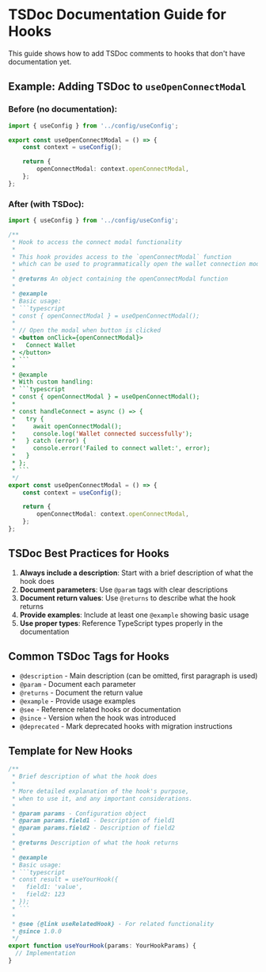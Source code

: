 # TSDoc Documentation Guide for Hooks

This guide shows how to add TSDoc comments to hooks that don't have documentation yet.

## Example: Adding TSDoc to `useOpenConnectModal`

### Before (no documentation):
```typescript
import { useConfig } from '../config/useConfig';

export const useOpenConnectModal = () => {
	const context = useConfig();

	return {
		openConnectModal: context.openConnectModal,
	};
};
```

### After (with TSDoc):
```typescript
import { useConfig } from '../config/useConfig';

/**
 * Hook to access the connect modal functionality
 * 
 * This hook provides access to the `openConnectModal` function
 * which can be used to programmatically open the wallet connection modal.
 * 
 * @returns An object containing the openConnectModal function
 * 
 * @example
 * Basic usage:
 * ```typescript
 * const { openConnectModal } = useOpenConnectModal();
 * 
 * // Open the modal when button is clicked
 * <button onClick={openConnectModal}>
 *   Connect Wallet
 * </button>
 * ```
 * 
 * @example
 * With custom handling:
 * ```typescript
 * const { openConnectModal } = useOpenConnectModal();
 * 
 * const handleConnect = async () => {
 *   try {
 *     await openConnectModal();
 *     console.log('Wallet connected successfully');
 *   } catch (error) {
 *     console.error('Failed to connect wallet:', error);
 *   }
 * };
 * ```
 */
export const useOpenConnectModal = () => {
	const context = useConfig();

	return {
		openConnectModal: context.openConnectModal,
	};
};
```

## TSDoc Best Practices for Hooks

1. **Always include a description**: Start with a brief description of what the hook does
2. **Document parameters**: Use `@param` tags with clear descriptions
3. **Document return values**: Use `@returns` to describe what the hook returns
4. **Provide examples**: Include at least one `@example` showing basic usage
5. **Use proper types**: Reference TypeScript types properly in the documentation

## Common TSDoc Tags for Hooks

- `@description` - Main description (can be omitted, first paragraph is used)
- `@param` - Document each parameter
- `@returns` - Document the return value
- `@example` - Provide usage examples
- `@see` - Reference related hooks or documentation
- `@since` - Version when the hook was introduced
- `@deprecated` - Mark deprecated hooks with migration instructions

## Template for New Hooks

```typescript
/**
 * Brief description of what the hook does
 * 
 * More detailed explanation of the hook's purpose,
 * when to use it, and any important considerations.
 * 
 * @param params - Configuration object
 * @param params.field1 - Description of field1
 * @param params.field2 - Description of field2
 * 
 * @returns Description of what the hook returns
 * 
 * @example
 * Basic usage:
 * ```typescript
 * const result = useYourHook({
 *   field1: 'value',
 *   field2: 123
 * });
 * ```
 * 
 * @see {@link useRelatedHook} - For related functionality
 * @since 1.0.0
 */
export function useYourHook(params: YourHookParams) {
  // Implementation
}
```